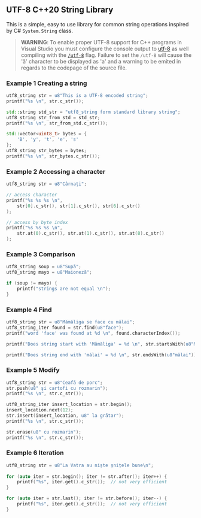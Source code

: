 ## UTF-8 C++20 String Library

This is a simple, easy to use library for common string operations inspired by C# `System.String` class.

> **WARNING**: To enable proper UTF-8 support for C++ programs in Visual Studio you must configure the console output to [utf-8](https://docs.microsoft.com/en-us/windows/console/setconsoleoutputcp) as well compiling with the [`/utf-8`](https://docs.microsoft.com/en-us/cpp/build/reference/utf-8-set-source-and-executable-character-sets-to-utf-8?view=msvc-170) flag.
> Failure to set the `/utf-8` will cause the 'ă' character to be displayed as 'a' and a warning to be emited in regards to the codepage of the source file.

### Example 1 Creating a string
```C++
utf8_string str = u8"This is a UTF-8 encoded string";
printf("%s \n", str.c_str());

std::string std_str = "utf8_string form standard library string";
utf8_string str_from_std = std_str;
printf("%s \n", str_from_std.c_str());

std::vector<uint8_t> bytes = {
	'B', 'y', 't', 'e', 's'
};
utf8_string str_bytes = bytes;	
printf("%s \n", str_bytes.c_str());
```

### Example 2 Accessing a character
```C++
utf8_string str = u8"Cârnați";

// access character
printf("%s %s %s \n",
	str[0].c_str(), str[1].c_str(), str[6].c_str()
);

// access by byte index
printf("%s %s %s \n",
	str.at(0).c_str(), str.at(1).c_str(), str.at(8).c_str()
);
```

### Example 3 Comparison
```C++
utf8_string soup = u8"Supă";
utf8_string mayo = u8"Maioneză";

if (soup != mayo) {
	printf("strings are not equal \n");
}
```

### Example 4 Find
```C++
utf8_string str = u8"Mămăliga se face cu mălai";
utf8_string_iter found = str.find(u8"face");
printf("word 'face' was found at %d \n", found.characterIndex());

printf("Does string start with 'Mămăliga' = %d \n", str.startsWith(u8"Mămăliga"));

printf("Does string end with 'mălai' = %d \n", str.endsWith(u8"mălai"));
```

### Example 5 Modify
```C++
utf8_string str = u8"Ceafă de porc";
str.push(u8" şi cartofi cu rozmarin");
printf("%s \n", str.c_str());

utf8_string_iter insert_location = str.begin();
insert_location.next(12);
str.insert(insert_location, u8" la grătar");
printf("%s \n", str.c_str());

str.erase(u8" cu rozmarin");
printf("%s \n", str.c_str());
```

### Example 6 Iteration
```C++
utf8_string str = u8"La Vatra au niște șnițele bune\n";
		
for (auto iter = str.begin(); iter != str.after(); iter++) {
	printf("%s", iter.get().c_str());  // not very efficient
}

for (auto iter = str.last(); iter != str.before(); iter--) {
	printf("%s", iter.get().c_str());  // not very efficient
}
```
